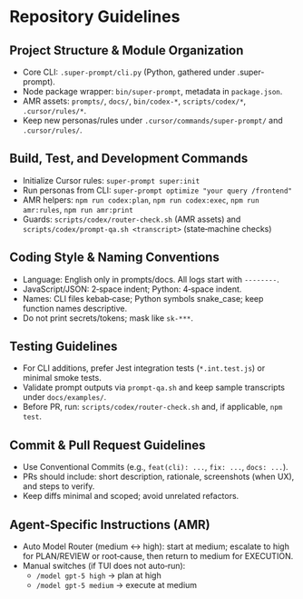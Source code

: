 # Repository Guidelines

## Project Structure & Module Organization
- Core CLI: `.super-prompt/cli.py` (Python, gathered under .super-prompt).
- Node package wrapper: `bin/super-prompt`, metadata in `package.json`.
- AMR assets: `prompts/`, `docs/`, `bin/codex-*`, `scripts/codex/*`, `.cursor/rules/*`.
- Keep new personas/rules under `.cursor/commands/super-prompt/` and `.cursor/rules/`.

## Build, Test, and Development Commands
- Initialize Cursor rules: `super-prompt super:init`
- Run personas from CLI: `super-prompt optimize "your query /frontend"`
- AMR helpers: `npm run codex:plan`, `npm run codex:exec`, `npm run amr:rules`, `npm run amr:print`
- Guards: `scripts/codex/router-check.sh` (AMR assets) and `scripts/codex/prompt-qa.sh <transcript>` (state‑machine checks)

## Coding Style & Naming Conventions
- Language: English only in prompts/docs. All logs start with `--------`.
- JavaScript/JSON: 2‑space indent; Python: 4‑space indent.
- Names: CLI files kebab‑case; Python symbols snake_case; keep function names descriptive.
- Do not print secrets/tokens; mask like `sk-***`.

## Testing Guidelines
- For CLI additions, prefer Jest integration tests (`*.int.test.js`) or minimal smoke tests.
- Validate prompt outputs via `prompt-qa.sh` and keep sample transcripts under `docs/examples/`.
- Before PR, run: `scripts/codex/router-check.sh` and, if applicable, `npm test`.

## Commit & Pull Request Guidelines
- Use Conventional Commits (e.g., `feat(cli): ...`, `fix: ...`, `docs: ...`).
- PRs should include: short description, rationale, screenshots (when UX), and steps to verify.
- Keep diffs minimal and scoped; avoid unrelated refactors.

## Agent‑Specific Instructions (AMR)
- Auto Model Router (medium ↔ high): start at medium; escalate to high for PLAN/REVIEW or root‑cause, then return to medium for EXECUTION.
- Manual switches (if TUI does not auto‑run):
  - `/model gpt-5 high` → plan at high
  - `/model gpt-5 medium` → execute at medium
